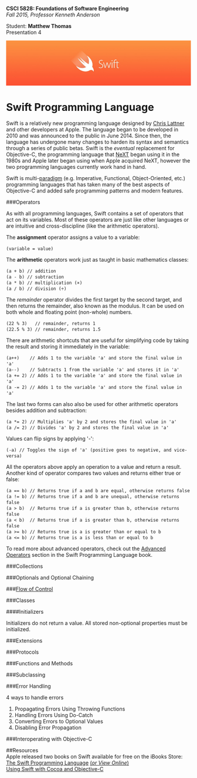 **CSCI 5828: Foundations of Software Engineering**  
*Fall 2015, Professor Kenneth Anderson*

Student: **Matthew Thomas**  
Presentation 4  

![swift-logo](images/swift-logo.png)  
# Swift Programming Language  

Swift is a relatively new programming language designed by [Chris Lattner](https://en.wikipedia.org/wiki/Chris_Lattner) and other developers at Apple. The language began to be developed in 2010 and was announced to the public in June 2014. Since then, the language has undergone many changes to harden its syntax and semantics through a series of public betas. Swift is the *eventual* replacement for Objective-C, the programming language that [NeXT](https://en.wikipedia.org/wiki/NeXT) began using it in the 1980s and Apple later began using when Apple acquired NeXT, however the two programming languages currently work hand in hand.    

Swift is multi-[paradigm](https://en.wikipedia.org/wiki/Programming_paradigm) (e.g. Imperative, Functional, Object-Oriented, etc.) programming languages that has taken many of the best aspects of Objective-C and added safe programming patterns and modern features.  

###Operators  

As with all programming languages, Swift contains a set of operators that act on its variables. Most of these operators are just like other languages or are intuitive and cross-discipline (like the arithmetic operators).  

The **assignment** operator assigns a value to a variable:  
```
(variable = value)
```

The **arithmetic** operators work just as taught in basic mathematics classes:  
```
(a + b) // addition
(a - b) // subtraction
(a * b) // multiplication (×)
(a / b) // division (÷)
```

The *remainder* operator divides the first target by the second target, and then returns the remainder, also known as the modulus. It can be used on both whole and floating point (non-whole) numbers.  
```
(22 % 3)   // remainder, returns 1
(22.5 % 3) // remainder, returns 1.5
```

There are arithmetic shortcuts that are useful for simplifying code by taking the result and storing it immediately in the variable:  
```
(a++)    // Adds 1 to the variable 'a' and store the final value in 'a'
(a--)    // Subtracts 1 from the variable 'a' and stores it in 'a'
(a += 2) // Adds 1 to the variable 'a' and store the final value in 'a'
(a -= 2) // Adds 1 to the variable 'a' and store the final value in 'a'
```
The last two forms can also also be used for other arithmetic operators besides addition and subtraction:  
```
(a *= 2) // Multiplies 'a' by 2 and stores the final value in 'a'
(a /= 2) // Divides 'a' by 2 and stores the final value in 'a'
```

Values can flip signs by applying '-':  
```
(-a) // Toggles the sign of 'a' (positive goes to negative, and vice-versa)
```

All the operators above apply an operation to a value and return a result. Another kind of operator compares two values and returns either true or false:  
```
(a == b) // Returns true if a and b are equal, otherwise returns false
(a != b) // Returns true if a and b are unequal, otherwise returns false
(a > b)  // Returns true if a is greater than b, otherwise returns false
(a < b)  // Returns true if a is greater than b, otherwise returns false
(a >= b) // Returns true is a is greater than or equal to b
(a <= b) // Returns true is a is less than or equal to b
```

To read more about advanced operators, check out the [Advanced Operators](https://developer.apple.com/library/ios/documentation/Swift/Conceptual/Swift_Programming_Language/AdvancedOperators.html#//apple_ref/doc/uid/TP40014097-CH27-ID28) section in the Swift Programming Language book.

###Collections  

###Optionals and Optional Chaining  

###[Flow of Control](https://en.wikipedia.org/wiki/Control_flow)  

###Classes  

####Initializers  

Initializers do not return a value.
All stored non-optional properties must be initialized.

###Extensions  

###Protocols  

###Functions and Methods  

###Subclassing  

###Error Handling  

4 ways to handle errors
1. Propagating Errors Using Throwing Functions  
2. Handling Errors Using Do-Catch  
3. Converting Errors to Optional Values  
4. Disabling Error Propagation  

###Interoperating with Objective-C  

##Resources  
Apple released two books on Swift available for free on the iBooks Store:  
[The Swift Programming Language](https://itunes.apple.com/us/book/the-swift-programming-language/id881256329?mt=11) [(*or View Online*)](https://developer.apple.com/library/ios/documentation/Swift/Conceptual/Swift_Programming_Language/Initialization.html#//apple_ref/doc/uid/TP40014097-CH18-ID203)  
[Using Swift with Cocoa and Objective-C](https://itunes.apple.com/us/book/using-swift-cocoa-objective/id888894773?mt=11)  

